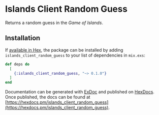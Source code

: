 # Islands Client Random Guess

Returns a random guess in the _Game of Islands_.

## Installation

If [available in Hex](https://hex.pm/docs/publish), the package can be installed
by adding `islands_client_random_guess` to your list of dependencies in `mix.exs`:

```elixir
def deps do
  [
    {:islands_client_random_guess, "~> 0.1.0"}
  ]
end
```

Documentation can be generated with [ExDoc](https://github.com/elixir-lang/ex_doc)
and published on [HexDocs](https://hexdocs.pm). Once published, the docs can
be found at [https://hexdocs.pm/islands_client_random_guess](https://hexdocs.pm/islands_client_random_guess).

